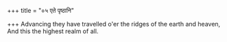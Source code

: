 +++
title = "०५ एते पृष्ठानि"

+++
Advancing they have travelled o'er the ridges of the earth and heaven,  
     And this the highest realm of all.